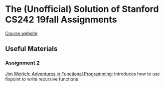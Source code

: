 # The (Unofficial) Solution of Stanford CS242 19fall Assignments

[Course website](https://stanford-cs242.github.io/f19/)

## Useful Materials

### Assignment 2

[Jim Weirich: Adventures in Functional Programming](https://vimeo.com/45140590): introduces how to use fixpoint to write recursive functions
